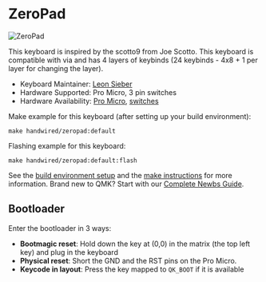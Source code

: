 # ZeroPad

![ZeroPad](https://i.imgur.com/KBkI4q1.jpeg)

This keyboard is inspired by the scotto9 from Joe Scotto. This keyboard is compatible with via and has 4 layers of keybinds (24 keybinds - 4x8 + 1 per layer for changing the layer).

* Keyboard Maintainer: [Leon Sieber](https://github.com/diffrentGuesser)
* Hardware Supported: Pro Micro, 3 pin switches
* Hardware Availability: [Pro Micro](https://de.aliexpress.com/item/32846843498.html?spm=a2g0o.cart.0.0.146d4ae4kCjqDY&mp=1&gatewayAdapt=glo2deu), [switches](https://de.aliexpress.com/item/1005007135709029.html?spm=a2g0o.cart.0.0.146d4ae4kCjqDY&mp=1&gatewayAdapt=glo2deu)

Make example for this keyboard (after setting up your build environment):

    make handwired/zeropad:default

Flashing example for this keyboard:

    make handwired/zeropad:default:flash

See the [build environment setup](https://docs.qmk.fm/#/getting_started_build_tools) and the [make instructions](https://docs.qmk.fm/#/getting_started_make_guide) for more information. Brand new to QMK? Start with our [Complete Newbs Guide](https://docs.qmk.fm/#/newbs).

## Bootloader

Enter the bootloader in 3 ways:

* **Bootmagic reset**: Hold down the key at (0,0) in the matrix (the top left key) and plug in the keyboard 
* **Physical reset**: Short the GND and the RST pins on the Pro Micro.
* **Keycode in layout**: Press the key mapped to `QK_BOOT` if it is available
